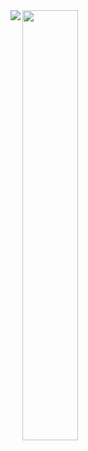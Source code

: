 <img align="left" src="https://github-readme-stats.vercel.app/api?username=mistercxmpy&theme=dark&show_icons=true" />
<img align="left" width="42%" src="https://github-readme-stats.vercel.app/api/top-langs/?username=mistercxmpy&layout=compact" />
